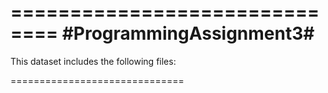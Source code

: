 ==============================
#ProgrammingAssignment3#
==============================

This dataset includes the following files:

==============================


